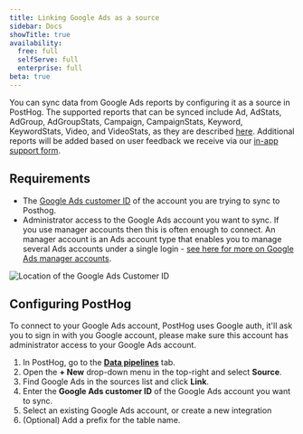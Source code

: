 ```yaml
---
title: Linking Google Ads as a source
sidebar: Docs
showTitle: true
availability:
  free: full
  selfServe: full
  enterprise: full
beta: true
---
```


You can sync data from Google Ads reports by configuring it as a source in PostHog. The supported reports that can be synced include Ad, AdStats, AdGroup, AdGroupStats, Campaign, CampaignStats, Keyword, KeywordStats, Video, and VideoStats, as they are described [here](https://cloud.google.com/bigquery/docs/google-ads-transformation). Additional reports will be added based on user feedback we receive via our [in-app support form](https://us.posthog.com/#panel=support%3Afeedback%3Adata_warehouse%3Alow%3Atrue).

## Requirements
- The [Google Ads customer ID](https://support.google.com/google-ads/answer/1704344) of the account you are trying to sync to Posthog.
- Administrator access to the Google Ads account you want to sync. If you use manager accounts then this is often enough to connect. An manager account is an Ads account type that enables you to manage several Ads accounts under a single login - [see here for more on Google Ads manager accounts](https://support.google.com/google-ads/answer/6139186).

![Location of the Google Ads Customer ID](https://res.cloudinary.com/dmukukwp6/image/upload/2024_10_31_at_15_15_51_a7a003008c.png)


## Configuring PostHog

To connect to your Google Ads account, PostHog uses Google auth, it'll ask you to sign in with you Google account, please make sure this account has administrator access to your Google Ads account.


1. In PostHog, go to the **[Data pipelines](https://us.posthog.com/pipeline/sources)** tab.
2. Open the **+ New** drop-down menu in the top-right and select **Source**.
3. Find Google Ads in the sources list and click **Link**.
4. Enter the **Google Ads customer ID** of the Google Ads account you want to sync.
5. Select an existing Google Ads account, or create a new integration
6. (Optional) Add a prefix for the table name.
